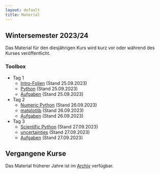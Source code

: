 ```yaml
---
layout: default
title: Material
---
```



## Wintersemester 2023/24

Das Material für den diesjährigen Kurs wird kurz vor oder während des
Kurses veröffentlicht.

### Toolbox
- Tag 1
    - [Intro-Folien](files/archive/2023/intro.pdf) (Stand 25.09.2023)
    - [Python](files/archive/2023/python.html) (Stand 25.09.2023)
    - [Aufgaben](files/archive/2023/exercises-toolbox-1.zip) (Stand 25.09.2023)
- Tag 2
    - [Numeric Python](files/archive/2023/numeric-python.html) (Stand 26.09.2023)
    - [matplotlib](files/archive/2023/matplotlib.html) (Stand 26.09.2023)
    - [Aufgaben](files/archive/2023/exercises-toolbox-2.zip) (Stand 26.09.2023)
- Tag 3
    - [Scientific Python](files/archive/2023/scientific-python.html) (Stand 27.09.2023)
    - [uncertainties](files/archive/2023/uncertainties.html) (Stand 27.09.2023)
    - [Aufgaben](files/archive/2023/exercises-toolbox-3.zip) (Stand 27.09.2023)

<!--
- Tag 4
    - [Unix](files/archive/2022/unix.pdf) (Stand 29.09.2022)
    - [Make](files/archive/2022/make.pdf) (Stand 29.09.2022)
    - [Aufgaben](files/archive/2022/exercises-toolbox-4.zip) (Stand 29.09.2022)
- Tag 5
    - [git](files/archive/2022/git.pdf) (Stand 30.09.2022)
    - [Aufgaben](files/archive/2022/exercises-toolbox-5.zip) (Stand 30.09.2022)

### LaTeX
- [Folien](files/archive/2022/latex.pdf) (Stand 04.10.2022)
- [Aufgaben Tag 1](files/archive/2022/exercises-latex-1.zip) (Stand 04.10.2022)
- [Aufgaben Tag 2](files/archive/2022/exercises-latex-2.zip) (Stand 05.10.2022)
- [Aufgaben Tag 3](files/archive/2022/exercises-latex-3.zip) (Stand 06.10.2022)
- [Aufgaben Tag 4](files/archive/2022/exercises-latex-4.zip) (Stand 07.10.2022)
- [LaTeX Vorlage für Protokolle](files/archive/2022/latex-template.zip) (Stand 07.10.2022)
-->

## Vergangene Kurse

Das Material früherer Jahre ist im [Archiv](archive.html) verfügbar.

